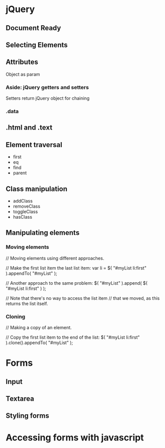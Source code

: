 # jQuery

## Document Ready

## Selecting Elements


## Attributes
Object as param

### Aside: jQuery getters and setters

Setters return jQuery object for chaining

### .data

## .html and .text

## Element traversal

* first
* eq
* find
* parent

## Class manipulation

* addClass
* removeClass
* toggleClass
* hasClass

## Manipulating elements
### Moving elements
// Moving elements using different approaches.
 
// Make the first list item the last list item:
var li = $( "#myList li:first" ).appendTo( "#myList" );
 
// Another approach to the same problem:
$( "#myList" ).append( $( "#myList li:first" ) );
 
// Note that there's no way to access the list item
// that we moved, as this returns the list itself.

### Cloning
// Making a copy of an element.
 
// Copy the first list item to the end of the list:
$( "#myList li:first" ).clone().appendTo( "#myList" );


# Forms

## Input
## Textarea
## Styling forms


# Accessing forms with javascript
